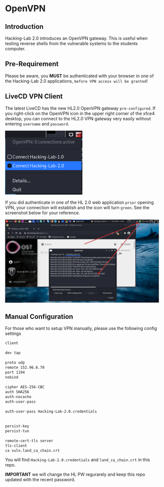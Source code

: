 # OpenVPN
## Introduction
Hacking-Lab 2.0 introduces an OpenVPN gateway. This is useful when testing reverse shells from the vulnerable systems to the students computer. 

## Pre-Requirement
Please be aware, you **MUST** be authenticated with your browser in one of the Hacking-Lab 2.0 applications, `before VPN access will be granted`!

## LiveCD VPN Client
The latest LiveCD has the new HL2.0 OpenVPN gateway `pre-configured`. If you right-click on the OpenVPN icon in the upper right corner of the xfce4 desktop, you can connect to the HL2.0 VPN gateway very easily without entering `username` and `password`. 


![VPN](../img/right-click-vpn.png)

If you did authenticate in one of the HL 2.0 web application `prior` opening VPN, your connection will establish and the icon will turn `green`. See the screenshot below for your reference. 

![VPN](../img/vpn-ok.png)

## Manual Configuration
For those who want to setup VPN manually, please use the following config settings

```
client

dev tap

proto udp
remote 152.96.6.70
port 1194
nobind

cipher AES-256-CBC
auth SHA256
auth-nocache
auth-user-pass

auth-user-pass Hacking-Lab-2.0.credentials


persist-key
persist-tun

remote-cert-tls server
tls-client
ca vuln.land_ca_chain.crt
```

You will find `Hacking-Lab-2.0.credentials` and `land_ca_chain.crt` in this repo. 


**IMPORTANT** we will change the HL PW regurarely and keep this repo updated with the recent password. 



